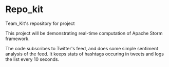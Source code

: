 # Repo_kit
Team_Kit's repository for project

This project will be demonstrating real-time computation of Apache Storm framework.

The code subscribes to Twitter's  feed, and does some simple sentiment analysis of the feed. It keeps stats of hashtags occuring in tweets and logs the list every 10 seconds.

